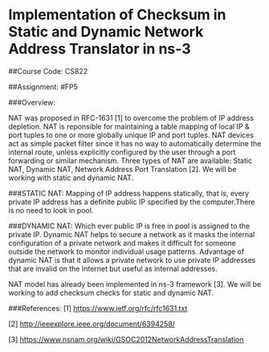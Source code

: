 # Implementation of Checksum in Static and Dynamic Network Address Translator in ns-3

##Course Code: CS822

##Assignment: #FP5

###Overview:

NAT was proposed in RFC-1631 [1] to overcome the problem of IP address depletion. NAT is reponsible for maintaining a table mapping of local IP & port tuples to one or more globally unique IP and port tuples. NAT devices act as simple packet filter since it has no way to automatically determine the internal route, unless explicitly configured by the user through a port forwarding or similar mechanism. Three types of NAT are available: Static NAT, Dynamic NAT, Network Address Port Translation [2]. We will be working with static and dynamic NAT.

###STATIC NAT: 
Mapping of IP address happens statically, that is, every private IP address has a definite public IP specified by the computer.There is no need to look in pool.

###DYNAMIC NAT: 
Which ever public IP is free in pool is assigned to the private IP. Dynamic NAT helps to secure a network as it masks the internal configuration of a private network and makes it difficult for someone outside the network to monitor individual usage patterns. Advantage of dynamic NAT is that it allows a private network to use private IP addresses that are invalid on the Internet but useful as internal addresses.

NAT model has already been implemented in ns-3 framework [3].
We will be working to add checksum checks for static and dynamic NAT.


###References:
[1] https://www.ietf.org/rfc/rfc1631.txt

[2] http://ieeexplore.ieee.org/document/6394258/

[3] https://www.nsnam.org/wiki/GSOC2012NetworkAddressTranslation
